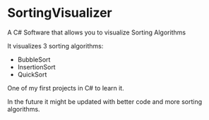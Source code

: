 # SortingVisualizer
A C# Software that allows you to visualize Sorting Algorithms

It visualizes 3 sorting algorithms:
- BubbleSort
- InsertionSort
- QuickSort

One of my first projects in C# to learn it.

In the future it might be updated with better code and more sorting algorithms.
